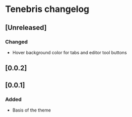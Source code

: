 <!-- Keep a Changelog guide -> https://keepachangelog.com -->

# Tenebris changelog

## [Unreleased]
### Changed
- Hover background color for tabs and editor tool buttons

## [0.0.2]

## [0.0.1]
### Added
- Basis of the theme
